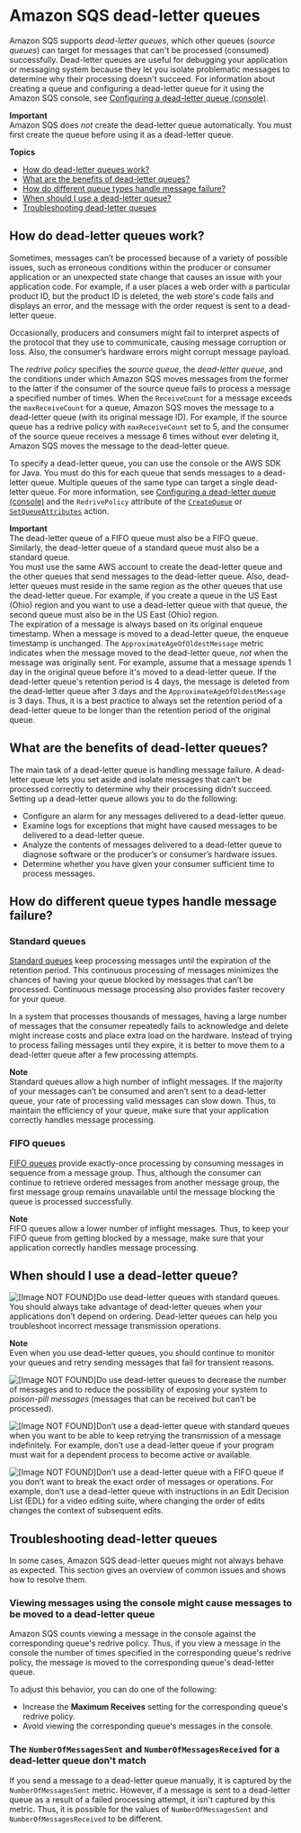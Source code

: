 # Amazon SQS dead\-letter queues<a name="sqs-dead-letter-queues"></a>

Amazon SQS supports *dead\-letter queues*, which other queues \(*source queues*\) can target for messages that can't be processed \(consumed\) successfully\. Dead\-letter queues are useful for debugging your application or messaging system because they let you isolate problematic messages to determine why their processing doesn't succeed\. For information about creating a queue and configuring a dead\-letter queue for it using the Amazon SQS console, see [Configuring a dead\-letter queue \(console\)](sqs-configure-dead-letter-queue.md)\.

**Important**  
Amazon SQS does *not* create the dead\-letter queue automatically\. You must first create the queue before using it as a dead\-letter queue\.

**Topics**
+ [How do dead\-letter queues work?](#sqs-dead-letter-queues-how-they-work)
+ [What are the benefits of dead\-letter queues?](#sqs-dead-letter-queues-benefits)
+ [How do different queue types handle message failure?](#sqs-dead-letter-queues-handling-message-failure)
+ [When should I use a dead\-letter queue?](#sqs-dead-letter-queues-when-to-use)
+ [Troubleshooting dead\-letter queues](#sqs-dead-letter-queues-troubleshooting)

## How do dead\-letter queues work?<a name="sqs-dead-letter-queues-how-they-work"></a>

Sometimes, messages can’t be processed because of a variety of possible issues, such as erroneous conditions within the producer or consumer application or an unexpected state change that causes an issue with your application code\. For example, if a user places a web order with a particular product ID, but the product ID is deleted, the web store's code fails and displays an error, and the message with the order request is sent to a dead\-letter queue\.

Occasionally, producers and consumers might fail to interpret aspects of the protocol that they use to communicate, causing message corruption or loss\. Also, the consumer’s hardware errors might corrupt message payload\. 

The *redrive policy* specifies the *source queue*, the *dead\-letter queue*, and the conditions under which Amazon SQS moves messages from the former to the latter if the consumer of the source queue fails to process a message a specified number of times\. When the `ReceiveCount` for a message exceeds the `maxReceiveCount` for a queue, Amazon SQS moves the message to a dead\-letter queue \(with its original message ID\)\. For example, if the source queue has a redrive policy with `maxReceiveCount` set to 5, and the consumer of the source queue receives a message 6 times without ever deleting it, Amazon SQS moves the message to the dead\-letter queue\.

To specify a dead\-letter queue, you can use the console or the AWS SDK for Java\. You must do this for each queue that sends messages to a dead\-letter queue\. Multiple queues of the same type can target a single dead\-letter queue\. For more information, see [Configuring a dead\-letter queue \(console\)](sqs-configure-dead-letter-queue.md) and the `RedrivePolicy` attribute of the [ `CreateQueue`](https://docs.aws.amazon.com/AWSSimpleQueueService/latest/APIReference/API_CreateQueue.html#API_CreateQueue_RequestParameters) or [ `SetQueueAttributes`](https://docs.aws.amazon.com/AWSSimpleQueueService/latest/APIReference/API_SetQueueAttributes.html#API_SetQueueAttributes_RequestParameters) action\.

**Important**  
The dead\-letter queue of a FIFO queue must also be a FIFO queue\. Similarly, the dead\-letter queue of a standard queue must also be a standard queue\.  
You must use the same AWS account to create the dead\-letter queue and the other queues that send messages to the dead\-letter queue\. Also, dead\-letter queues must reside in the same region as the other queues that use the dead\-letter queue\. For example, if you create a queue in the US East \(Ohio\) region and you want to use a dead\-letter queue with that queue, the second queue must also be in the US East \(Ohio\) region\.  
The expiration of a message is always based on its original enqueue timestamp\. When a message is moved to a dead\-letter queue, the enqueue timestamp is unchanged\. The `ApproximateAgeOfOldestMessage` metric indicates when the message moved to the dead\-letter queue, *not* when the message was originally sent\. For example, assume that a message spends 1 day in the original queue before it's moved to a dead\-letter queue\. If the dead\-letter queue's retention period is 4 days, the message is deleted from the dead\-letter queue after 3 days and the `ApproximateAgeOfOldestMessage` is 3 days\. Thus, it is a best practice to always set the retention period of a dead\-letter queue to be longer than the retention period of the original queue\.

## What are the benefits of dead\-letter queues?<a name="sqs-dead-letter-queues-benefits"></a>

The main task of a dead\-letter queue is handling message failure\. A dead\-letter queue lets you set aside and isolate messages that can’t be processed correctly to determine why their processing didn’t succeed\. Setting up a dead\-letter queue allows you to do the following:
+ Configure an alarm for any messages delivered to a dead\-letter queue\.
+ Examine logs for exceptions that might have caused messages to be delivered to a dead\-letter queue\.
+ Analyze the contents of messages delivered to a dead\-letter queue to diagnose software or the producer’s or consumer’s hardware issues\.
+ Determine whether you have given your consumer sufficient time to process messages\.

## How do different queue types handle message failure?<a name="sqs-dead-letter-queues-handling-message-failure"></a>

### Standard queues<a name="dead-letter-queues-standard-queues"></a>

[Standard queues](standard-queues.md) keep processing messages until the expiration of the retention period\. This continuous processing of messages minimizes the chances of having your queue blocked by messages that can’t be processed\. Continuous message processing also provides faster recovery for your queue\.

In a system that processes thousands of messages, having a large number of messages that the consumer repeatedly fails to acknowledge and delete might increase costs and place extra load on the hardware\. Instead of trying to process failing messages until they expire, it is better to move them to a dead\-letter queue after a few processing attempts\.

**Note**  
Standard queues allow a high number of inflight messages\. If the majority of your messages can’t be consumed and aren’t sent to a dead\-letter queue, your rate of processing valid messages can slow down\. Thus, to maintain the efficiency of your queue, make sure that your application correctly handles message processing\.

### FIFO queues<a name="dead-letter-queues-FIFO-queues"></a>

[FIFO queues](FIFO-queues.md) provide exactly\-once processing by consuming messages in sequence from a message group\. Thus, although the consumer can continue to retrieve ordered messages from another message group, the first message group remains unavailable until the message blocking the queue is processed successfully\.

**Note**  
FIFO queues allow a lower number of inflight messages\. Thus, to keep your FIFO queue from getting blocked by a message, make sure that your application correctly handles message processing\.

## When should I use a dead\-letter queue?<a name="sqs-dead-letter-queues-when-to-use"></a>

![\[Image NOT FOUND\]](http://docs.aws.amazon.com/AWSSimpleQueueService/latest/SQSDeveloperGuide/images/checkmark.png)Do use dead\-letter queues with standard queues\. You should always take advantage of dead\-letter queues when your applications don’t depend on ordering\. Dead\-letter queues can help you troubleshoot incorrect message transmission operations\.

**Note**  
Even when you use dead\-letter queues, you should continue to monitor your queues and retry sending messages that fail for transient reasons\.

![\[Image NOT FOUND\]](http://docs.aws.amazon.com/AWSSimpleQueueService/latest/SQSDeveloperGuide/images/checkmark.png)Do use dead\-letter queues to decrease the number of messages and to reduce the possibility of exposing your system to *poison\-pill messages* \(messages that can be received but can’t be processed\)\.

![\[Image NOT FOUND\]](http://docs.aws.amazon.com/AWSSimpleQueueService/latest/SQSDeveloperGuide/images/cross.png)Don’t use a dead\-letter queue with standard queues when you want to be able to keep retrying the transmission of a message indefinitely\. For example, don’t use a dead\-letter queue if your program must wait for a dependent process to become active or available\.

![\[Image NOT FOUND\]](http://docs.aws.amazon.com/AWSSimpleQueueService/latest/SQSDeveloperGuide/images/cross.png)Don’t use a dead\-letter queue with a FIFO queue if you don’t want to break the exact order of messages or operations\. For example, don’t use a dead\-letter queue with instructions in an Edit Decision List \(EDL\) for a video editing suite, where changing the order of edits changes the context of subsequent edits\.

## Troubleshooting dead\-letter queues<a name="sqs-dead-letter-queues-troubleshooting"></a>

In some cases, Amazon SQS dead\-letter queues might not always behave as expected\. This section gives an overview of common issues and shows how to resolve them\.

### Viewing messages using the console might cause messages to be moved to a dead\-letter queue<a name="sqs-dlq-console"></a>

Amazon SQS counts viewing a message in the console against the corresponding queue's redrive policy\. Thus, if you view a message in the console the number of times specified in the corresponding queue's redrive policy, the message is moved to the corresponding queue's dead\-letter queue\.

To adjust this behavior, you can do one of the following:
+ Increase the **Maximum Receives** setting for the corresponding queue's redrive policy\.
+ Avoid viewing the corresponding queue's messages in the console\.

### The `NumberOfMessagesSent` and `NumberOfMessagesReceived` for a dead\-letter queue don't match<a name="sqs-dlq-number-of-messages"></a>

If you send a message to a dead\-letter queue manually, it is captured by the `NumberOfMessagesSent` metric\. However, if a message is sent to a dead\-letter queue as a result of a failed processing attempt, it isn't captured by this metric\. Thus, it is possible for the values of `NumberOfMessagesSent` and `NumberOfMessagesReceived` to be different\.